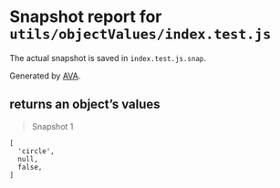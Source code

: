 # Snapshot report for `utils/objectValues/index.test.js`

The actual snapshot is saved in `index.test.js.snap`.

Generated by [AVA](https://ava.li).

## returns an object’s values

> Snapshot 1

    [
      'circle',
      null,
      false,
    ]
